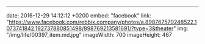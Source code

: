 ---
date: 2016-12-29 14:12:12 +0200
embed: "facebook"
link: "https://www.facebook.com/rebbix.company/photos/a.898767570248522.1073741842.192737880851498/898769213581691/?type=3&theater"
img: "/img/life/00397_item.md.jpg"
imageWidth: 700
imageHeight: 467
